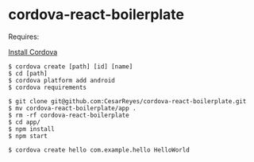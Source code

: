 # cordova-react-boilerplate

Requires:

[Install Cordova](https://cordova.apache.org/docs/en/latest/guide/cli/index.html)
```shel
$ cordova create [path] [id] [name]
$ cd [path]
$ cordova platform add android
$ cordova requirements

$ git clone git@github.com:CesarReyes/cordova-react-boilerplate.git
$ mv cordova-react-boilerplate/app .
$ rm -rf cordova-react-boilerplate
$ cd app/
$ npm install
$ npm start
```
`$ cordova create hello com.example.hello HelloWorld`
